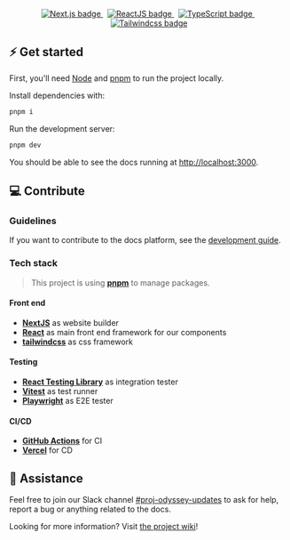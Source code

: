 
<p align="center">
    <a href="https://nextjs.org/docs"
target="_blank">
        <img src="https://img.shields.io/badge/next.js-000000?style=for-the-badge&logo=nextdotjs&logoColor=white" alt="Next.js badge" />
    </a>&nbsp;
    <a href="https://react.dev/" target="_blank">
        <img src="https://img.shields.io/badge/react-0B1535?style=for-the-badge&logo=react" alt="ReactJS badge" />
    </a>&nbsp;
    <a href="https://www.typescriptlang.org/docs/" target="_blank">
        <img src="https://img.shields.io/badge/typescript-0E2058?style=for-the-badge&logo=typescript" alt="TypeScript badge" />
    </a>&nbsp;
    <a href="https://tailwindcss.com/docs/" target="_blank">
        <img src="https://img.shields.io/badge/tailwindcss-36395A?style=for-the-badge&logo=tailwindcss" alt="Tailwindcss badge" />
    </a>
</p>

## ⚡️ Get started

First, you'll need [Node](https://nodejs.org/en/download) and [pnpm](https://pnpm.io/installation) to run the project locally.

Install dependencies with:

```sh
pnpm i
```

Run the development server:

```sh
pnpm dev
```

You should be able to see the docs running at <http://localhost:3000>.

## 💻 Contribute

### Guidelines

If you want to contribute to the docs platform, see the [development guide](https://algolia.atlassian.net/wiki/spaces/DOC/pages/4494721104/Development+guidelines).

### Tech stack

> This project is using **[pnpm](https://pnpm.io/)** to manage packages.

#### Front end

- **[NextJS](https://nextjs.org/)** as website builder
- **[React](https://react.dev/)** as main front end framework for our components
- **[tailwindcss](https://tailwindcss.com/)** as css framework

#### Testing

- **[React Testing Library](https://testing-library.com/docs/react-testing-library/intro/)** as integration tester
- **[Vitest](https://vitest.dev/)** as test runner
- **[Playwright](https://playwright.dev/)** as E2E tester

#### CI/CD

- **[GitHub Actions](https://github.com/features/actions)** for CI
- **[Vercel](https://www.vercel.com/)** for CD

## 🚒 Assistance

Feel free to join our Slack channel [#proj-odyssey-updates](https://algolia.slack.com/archives/C050M1RL4UR) to ask for help, report a bug or anything related to the docs.

Looking for more information? Visit [the project wiki](https://algolia.atlassian.net/wiki/spaces/DOC/pages/4464935305/Docs+Migration+-+Project+Odyssey)!
